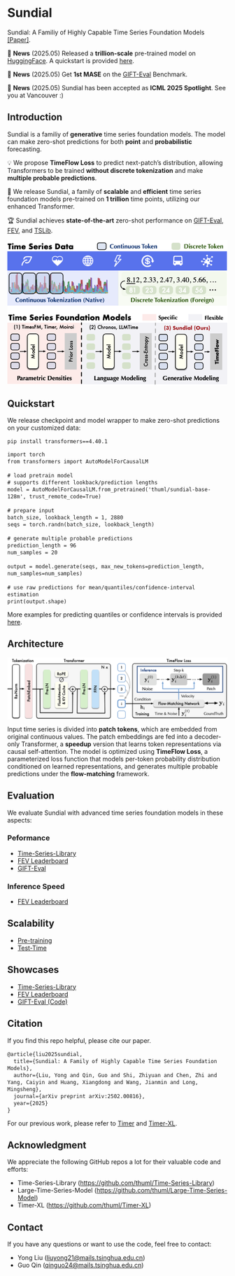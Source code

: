 # Sundial

Sundial: A Familiy of Highly Capable  Time Series Foundation Models [[Paper]](https://arxiv.org/abs/2502.00816).

:triangular_flag_on_post: **News** (2025.05) Released a **trillion-scale** pre-trained model on [HuggingFace](https://huggingface.co/thuml/sundial-base-128m). A quickstart is provided [here](./quickstart_zero_shot.ipynb).

:triangular_flag_on_post: **News** (2025.05) Get **1st MASE** on the [GIFT-Eval](https://huggingface.co/spaces/Salesforce/GIFT-Eval) Benchmark.

:triangular_flag_on_post: **News** (2025.05) Sundial has been accepted as **ICML 2025 Spotlight**. See you at Vancouver :)

## Introduction

Sundial is a familiy of **generative** time series foundation models. The model can make zero-shot predictions for both **point** and **probabilistic** forecasting.


💡 We propose **TimeFlow Loss** to predict next-patch’s distribution, allowing Transformers to be trained **without discrete tokenization** and make **multiple probable predictions**.

💪 We release Sundial, a family of **scalable** and **efficient** time series foundation models pre-trained on **1 trillion** time points, utilizing our enhanced Transformer.

🏆 Sundial achieves **state-of-the-art** zero-shot performance on [GIFT-Eval](https://huggingface.co/spaces/Salesforce/GIFT-Eval), [FEV](https://huggingface.co/spaces/autogluon/fev-leaderboard), and [TSLib](https://github.com/thuml/Time-Series-Library).

<p align="center">
<img src="./figures/motivation.png" alt="" align=center />
</p>

## Quickstart

We release checkpoint and model wrapper to make zero-shot predictions on your customized data:

```
pip install transformers==4.40.1
```

```
import torch
from transformers import AutoModelForCausalLM

# load pretrain model
# supports different lookback/prediction lengths
model = AutoModelForCausalLM.from_pretrained('thuml/sundial-base-128m', trust_remote_code=True) 

# prepare input
batch_size, lookback_length = 1, 2880 
seqs = torch.randn(batch_size, lookback_length)

# generate multiple probable predictions
prediction_length = 96 
num_samples = 20

output = model.generate(seqs, max_new_tokens=prediction_length, num_samples=num_samples)

# use raw predictions for mean/quantiles/confidence-interval estimation
print(output.shape) 
```

More examples for predicting quantiles or confidence intervals is provided [here](https://github.com/thuml/Sundial/blob/main/examples/quickstart_zero_shot.ipynb).

## Architecture

<p align="center">
<img src="./figures/arch.png" alt="" align=center />
</p>

Input time series is divided into **patch tokens**, which are embedded from original continuous values. The patch embeddings are fed into a decoder-only Transformer, a **speedup** version that learns token representations via causal self-attention. The model is optimized using **TimeFlow Loss**, a parameterized loss function that models per-token probability distribution conditioned on learned representations, and generates multiple probable predictions under the **flow-matching** framework.


## Evaluation

We evaluate Sundial with advanced time series foundation models in these aspects:

### Peformance
- [Time-Series-Library](./figures/tslib_res.png)
- [FEV Leaderboard](./figures/fev_res.png)
- [GIFT-Eval](./figures/gift_res.png)

### Inference Speed
- [FEV Leaderboard](./figures/fev_eff.png)


## Scalability
- [Pre-training](./figures/train_scale.png)
- [Test-Time](./figures/test_scale.png)
  
## Showcases
- [Time-Series-Library](./figures/tslib_case.png)
- [FEV Leaderboard]((./figures/fev_case.png))
- [GIFT-Eval (Code)](./notebook)

## Citation

If you find this repo helpful, please cite our paper. 


```
@article{liu2025sundial,
  title={Sundial: A Family of Highly Capable Time Series Foundation Models},
  author={Liu, Yong and Qin, Guo and Shi, Zhiyuan and Chen, Zhi and Yang, Caiyin and Huang, Xiangdong and Wang, Jianmin and Long, Mingsheng},
  journal={arXiv preprint arXiv:2502.00816},
  year={2025}
}
```

For our previous work, please refer to [Timer](https://github.com/thuml/Large-Time-Series-Model) and [Timer-XL](https://github.com/thuml/Timer-XL).


## Acknowledgment

We appreciate the following GitHub repos a lot for their valuable code and efforts:

- Time-Series-Library (https://github.com/thuml/Time-Series-Library)
- Large-Time-Series-Model (https://github.com/thuml/Large-Time-Series-Model)
- Timer-XL (https://github.com/thuml/Timer-XL)

## Contact

If you have any questions or want to use the code, feel free to contact:

* Yong Liu (liuyong21@mails.tsinghua.edu.cn)
* Guo Qin (qinguo24@mails.tsinghua.edu.cn)
